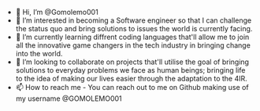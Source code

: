 - 👋 Hi, I’m @Gomolemo001
- 👀 I’m interested in becoming a Software engineer so that I can challenge the status quo and bring solutions to issues the world is currently facing.
- 🌱 I’m currently learning diffrent coding languages that'll allow me to join all the innovative game changers in the tech industry in bringing change into the world.
- 💞️ I’m looking to collaborate on projects that'll utilise the goal of bringing solutions to everyday problems we face as human beings; bringing life to the idea of making our lives easier through the adaptation to the 4IR.
- 📫 How to reach me - You can reach out to me on Github making use of my username @GOMOLEMO001

<!---
Gomolemo001/Gomolemo001 is a ✨ special ✨ repository because its `README.md` (this file) appears on your GitHub profile.
You can click the Preview link to take a look at your changes.
--->
